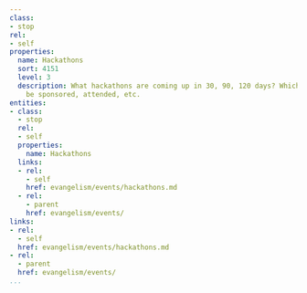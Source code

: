 ```yaml
---
class:
- stop
rel:
- self
properties:
  name: Hackathons
  sort: 4151
  level: 3
  description: What hackathons are coming up in 30, 90, 120 days? Which would should
    be sponsored, attended, etc.
entities:
- class:
  - stop
  rel:
  - self
  properties:
    name: Hackathons
  links:
  - rel:
    - self
    href: evangelism/events/hackathons.md
  - rel:
    - parent
    href: evangelism/events/
links:
- rel:
  - self
  href: evangelism/events/hackathons.md
- rel:
  - parent
  href: evangelism/events/
...
```

